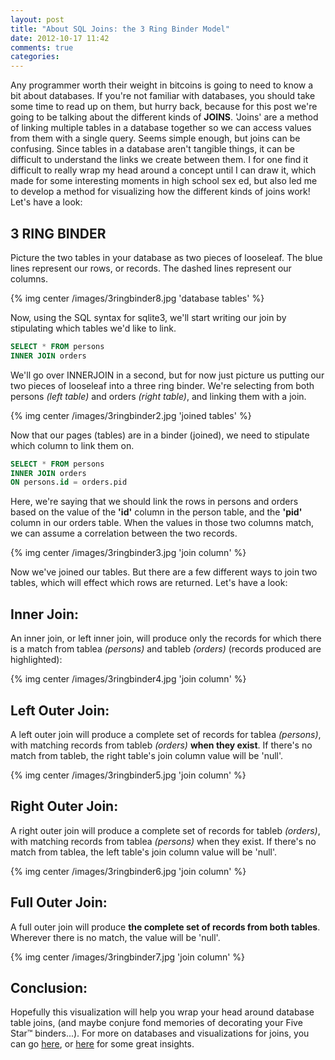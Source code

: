 ```yaml
---
layout: post
title: "About SQL Joins: the 3 Ring Binder Model"
date: 2012-10-17 11:42
comments: true
categories: 
---
```


Any programmer worth their weight in bitcoins is going to need to know a bit about databases.  If you're not familiar with databases, you should take some time to read up on them, but hurry back, because for this post we're going to be talking about the different kinds of **JOINS**.  'Joins' are a method of linking multiple tables in a database together so we can access values from them with a single query.  Seems simple enough, but joins can be confusing.  Since tables in a database aren't tangible things, it can be difficult to understand the links we create between them.  I for one find it difficult to really wrap my head around a concept until I can draw it, which made for some interesting moments in high school sex ed, but also led me to develop a method for visualizing how the different kinds of joins work!  Let's have a look:

## 3 RING BINDER

Picture the two tables in your database as two pieces of looseleaf.  The blue lines represent our rows, or records.  The dashed lines represent our columns.

{% img center /images/3ringbinder8.jpg 'database tables' %}

Now, using the SQL syntax for sqlite3, we'll start writing our join by stipulating which tables we'd like to link.

``` sql Writing a SELECT query using JOINS
SELECT * FROM persons
INNER JOIN orders
```

We'll go over INNERJOIN in a second, but for now just picture us putting our two pieces of looseleaf into a three ring binder. We're selecting from both persons *(left table)* and orders *(right table)*, and linking them with a join.

{% img center /images/3ringbinder2.jpg 'joined tables' %}

Now that our pages (tables) are in a binder (joined), we need to stipulate which column to link them on.  

``` sql Setting a join column
SELECT * FROM persons
INNER JOIN orders
ON persons.id = orders.pid
```

Here, we're saying that we should link the rows in persons and orders based on the value of the **'id'** column in the person table, and the **'pid'** column in our orders table.  When the values in those two columns match, we can assume a correlation between the two records.

{% img center /images/3ringbinder3.jpg 'join column' %}

Now we've joined our tables.  But there are a few different ways to join two tables, which will effect which rows are returned.  Let's have a look:

## Inner Join:

An inner join, or left inner join, will produce only the records for which there is a match from tablea *(persons)* and tableb *(orders)* (records produced are highlighted):

{% img center /images/3ringbinder4.jpg 'join column' %}

## Left Outer Join:

A left outer join will produce a complete set of records for tablea *(persons)*, with matching records from tableb *(orders)* **when they exist**.  If there's no match from tableb, the right table's join column value will be 'null'.

{% img center /images/3ringbinder5.jpg 'join column' %}

## Right Outer Join:

A right outer join will produce a complete set of records for tableb *(orders)*, with matching records from tablea *(persons)* when they exist.  If there's no match from tablea, the left table's join column value will be 'null'.

{% img center /images/3ringbinder6.jpg 'join column' %}

## Full Outer Join:

A full outer join will produce **the complete set of records from both tables**.  Wherever there is no match, the value will be 'null'.

{% img center /images/3ringbinder7.jpg 'join column' %}

## Conclusion:

Hopefully this visualization will help you wrap your head around database table joins, (and maybe conjure fond memories of decorating your Five Star™ binders...).  For more on databases and visualizations for joins, you can go [here](http://www.databasejournal.com/features/mysql/article.php/2248101/Referential-Integrity-in-MySQL.htm "Referential Integrity"), or [here](http://www.codinghorror.com/blog/2007/10/a-visual-explanation-of-sql-joins.html) for some great insights.      